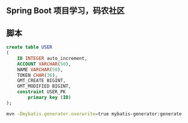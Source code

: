 ## Spring Boot 项目学习，码农社区

## 脚本
```sql
create table USER
(
	ID INTEGER auto_increment,
	ACCOUNT VARCHAR(50),
	NAME VARCHAR(50),
	TOKEN CHAR(36),
	GMT_CREATE BIGINT,
	GMT_MODIFIED BIGINT,
	constraint USER_PK
		primary key (ID)
);
```
```bash
mvn -Dmybatis.generator.overwrite=true mybatis-generator:generate
```
